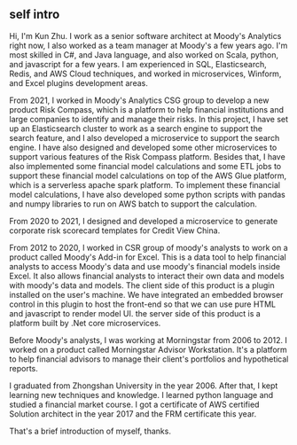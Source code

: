 ## self intro

Hi, I'm Kun Zhu. I work as a senior software architect at Moody's Analytics right now, I also worked as a team manager at Moody's a few years ago. 
I'm most skilled in C#, and Java language,  and also worked on Scala, python, and javascript for a few years.
I am experienced in SQL, Elasticsearch, Redis, and AWS Cloud techniques, and worked in microservices, Winform, and Excel plugins development areas. 

From 2021, I worked in Moody's Analytics CSG group to develop a new product Risk Compass, which is a platform to help financial institutions and large companies to identify and manage their risks. In this project, I have set up an Elasticsearch cluster to work as a search engine to support the search feature, and I also developed a microservice to support the search engine. I have also designed and developed some other microservices to support various features of the Risk Compass platform.  Besides that, I have also implemented some financial model calculations and some ETL jobs to support these financial model calculations on top of the AWS Glue platform, which is a serverless apache spark platform. To implement these financial model calculations, I have also developed some python scripts with pandas and numpy libraries to run on AWS batch to support the calculation.

From 2020 to 2021, I designed and developed a microservice to generate corporate risk scorecard templates for Credit View China. 

From 2012 to 2020, I worked in CSR group of moody's analysts to work on a product called Moody's Add-in for Excel. This is a data tool to help financial analysts to access Moody's data and use moody's financial models inside Excel. It also allows financial analysts to interact their own data and models with moody's data and models. The client side of this product is a plugin installed on the user's machine. We have integrated an embedded browser control in this plugin to host the front-end so that we can use pure HTML and javascript to render model UI. the server side of this product is a platform built by .Net core microservices.

Before Moody's analysts, I was working at Morningstar from 2006 to 2012. I worked on a product called Morningstar Advisor Workstation. It's a platform to help financial advisors to manage their client's portfolios and hypothetical reports.

I graduated from Zhongshan University in the year 2006. After that, I kept learning new techniques and knowledge. I learned python language and studied a financial market course.  I got a certificate of AWS certified Solution architect in the year 2017 and the FRM certificate this year. 

That's a brief introduction of myself, thanks.